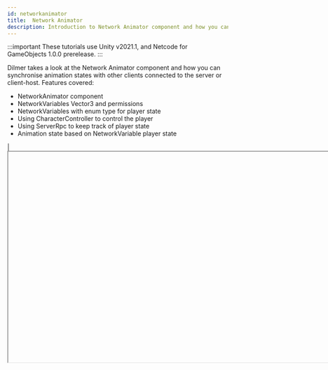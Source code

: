 ```yaml
---
id: networkanimator
title:  Network Animator
description: Introduction to Network Animator component and how you can synchronise animation states with other clients connected to the server or client-host.
---
```


:::important
These tutorials use Unity v2021.1, and Netcode for GameObjects 1.0.0 prerelease. 
:::

Dilmer takes a look at the Network Animator component and how you can synchronise animation states with other clients connected to the server or client-host. Features covered: 
<ul>
<li> NetworkAnimator component</li>
<li> NetworkVariables Vector3 and permissions</li>
<li> NetworkVariables with enum type for player state</li>
<li>Using CharacterController to control the player</li>
<li>Using ServerRpc to keep track of player state</li>
<li>Animation state based on NetworkVariable player state</li>
</ul>|

<Iframe url="https://www.youtube.com/embed/GOtE96OKyVA"
        width="854px"
        height="480px"
        id="myId"
        className="video-container"
        display="initial"
        position="relative"
        allow="accelerometer; autoplay; clipboard-write; encrypted-media; gyroscope; picture-in-picture" 
        allowfullscreen
        />

Video published 15th Nov 2021

For project files access, check out the repository here: https://github.com/dilmerv/UnityMultiplayerPlayground

:::contribution Community Contribution
Thank you to Dilmer Valecillos and his [Youtube channel](https://www.youtube.com/channel/UCHM37DnT_QGJT5Zyl4EmqcA) for the video tutorials! These contributions are a fantastic help to the community.
:::

import Iframe from 'react-iframe'